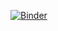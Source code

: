 [![Binder](https://mybinder.org/badge_logo.svg)](https://mybinder.org/v2/gh/qiaoh7/ubuntu.git/HEAD)
